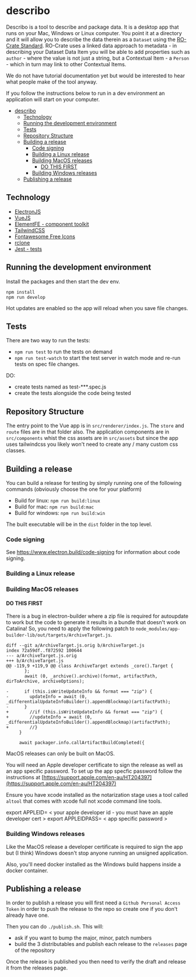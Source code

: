 # describo

Describo is a tool to describe and package data. It is a desktop app that runs on your Mac, Windows or Linux computer. You point it at a directory and it will allow you to describe the data therein as a `Dataset` using the [RO-Crate Standard](https://researchobject.github.io/ro-crate/1.0/). RO-Crate uses a linked data approach to metadata - in describing your Dataset Data Item you will be able to add properties such as `author` - where the value is not just a string, but a Contextual Item - a `Person` - which in turn may link to other Contextual Items.

We do not have tutorial documentation yet but would be interested to hear what people make of the tool anyway.

If you follow the instructions below to run in a dev environment an application will start on your computer.

- [describo](#describo)
  - [Technology](#technology)
  - [Running the development environment](#running-the-development-environment)
  - [Tests](#tests)
  - [Repository Structure](#repository-structure)
  - [Building a release](#building-a-release)
    - [Code signing](#code-signing)
    - [Building a Linux release](#building-a-linux-release)
    - [Building MacOS releases](#building-macos-releases)
      - [DO THIS FIRST](#do-this-first)
    - [Building Windows releases](#building-windows-releases)
  - [Publishing a release](#publishing-a-release)


## Technology

-   [ElectronJS](https://www.electronjs.org/)
-   [VueJS](https://vuejs.org/)
-   [ElementFE - component toolkit](https://element.eleme.io/#/en-US/component/installation)
-   [TailwindCSS](https://tailwindcss.com/docs/installation/)
-   [Fontawesome Free Icons](https://fontawesome.com/)
-   [rclone](https://rclone.org/)
-   [Jest - tests](https://jestjs.io/en/)

## Running the development environment

Install the packages and then start the dev env.

```
npm install
npm run develop
```

Hot updates are enabled so the app will reload when you save file changes.

## Tests

There are two way to run the tests:

-   `npm run test` to run the tests on demand
-   `npm run test-watch` to start the test server in watch mode and re-run tests on spec file changes.

DO:

-   create tests named as test-\*\*\*.spec.js
-   create the tests alongside the code being tested

## Repository Structure

The entry point to the Vue app is in `src/renderer/index.js`.
The `store` and `route` files are in that folder also. The
application components are in `src/components` whist the css
assets are in `src/assets` but since the app uses tailwindcss
you likely won't need to create any / many custom css classes.

## Building a release

You can build a release for testing by simply running one of the following commands (obviously choose the one for your platform)

-   Build for linux: `npm run build:linux`
-   Build for mac: `npm run build:mac`
-   Build for windows: `npm run build:win`

The built executable will be in the `dist` folder in the top level.

### Code signing

See https://www.electron.build/code-signing for information about code signing.

### Building a Linux release

### Building MacOS releases

#### DO THIS FIRST

There is a bug in electron-builder where a zip file is required for autoupdate to work but the code to generate
it results in a bundle that doesn't work on Catalina! So, you need to apply the following patch to 
`node_modules/app-builder-lib/out/targets/ArchiveTarget.js`.

```
diff --git a/ArchiveTarget.js.orig b/ArchiveTarget.js
index 72a59df..f872592 100644
--- a/ArchiveTarget.js.orig
+++ b/ArchiveTarget.js
@@ -119,9 +119,9 @@ class ArchiveTarget extends _core().Target {
       };
       await (0, _archive().archive)(format, artifactPath, dirToArchive, archiveOptions);

-      if (this.isWriteUpdateInfo && format === "zip") {
-        updateInfo = await (0, _differentialUpdateInfoBuilder().appendBlockmap)(artifactPath);
-      }
+        //if (this.isWriteUpdateInfo && format === "zip") {
+        //updateInfo = await (0, _differentialUpdateInfoBuilder().appendBlockmap)(artifactPath);
+        //}
     }

     await packager.info.callArtifactBuildCompleted({

```

MacOS releases can only be built on MacOS.

You will need an Apple developer certificate to sign the release as well as an app specific password. To set up the
app specfic password follow the instructions at [https://support.apple.com/en-au/HT204397](https://support.apple.com/en-au/HT204397)

Ensure you have xcode installed as the notarization stage uses a tool called `altool` that comes
with xcode full not xcode command line tools.

export APPLEID= < your apple developer id - you must have an apple developer cert >
export APPLEIDPASS= < app specific password >

### Building Windows releases

Like the MacOS release a developer certificate is required to sign the app but (I think) Windows doesn't stop anyone running an unsigned application.

Also, you'll need docker installed as the Windows build happens inside a docker container.

## Publishing a release

In order to publish a release you will first need a `Github Personal Access Token` in order to push the release to the repo so create one if you don't already have one.

Then you can do `./publish.sh`. This will:

-   ask if you want to bump the major, minor, patch numbers
-   build the 3 distributables and publish each release to the `releases` page of the repository

Once the release is published you then need to verify the draft and release it from the releases page.

